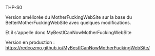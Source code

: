 THP-S0

Version améliorée du MotherFuckingWebSite sur la base du BetterMotherFuckingWebSite avec quelques modifications.

Et il s'appelle donc MyBestICanNowMotherFuckingWebSite

Version en production :
https://redcozmo.github.io/MyBestICanNowMotherFuckingWebSite/

